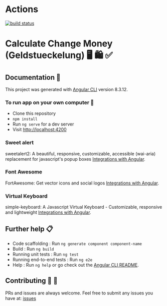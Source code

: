 # Actions 
[![build status](https://github.com/bahadorpour/calculate-change-money/workflows/Build/badge.svg)](https://github.com/bahadorpour/calculate-change-money/actions)

# Calculate Change Money (Geldstueckelung) 🖥 🛍 ✅ 

## Documentation 📖

This project was generated with [Angular CLI](https://github.com/angular/angular-cli) version 8.3.12.

### To run app on your own computer 🚀 

* Clone this repository
* `npm install`
* Run `ng serve` for a dev server
* Visit [http://localhost:4200](http://localhost:4200)

### Sweet alert

sweetalert2: A beautiful, responsive, customizable, accessible (wai-aria) replacement for javascript's popup boxes [Integrations with Angular](https://github.com/sweetalert2/ngx-sweetalert2).

### Font Awesome

FortAwesome: Get vector icons and social logos [Integrations with Angular](https://github.com/FortAwesome/angular-fontawesome).

### Virtual Keyboard

simple-keyboard: A Javascript Virtual Keyboard - Customizable, responsive and lightweight [Integrations with Angular](https://hodgef.com/simple-keyboard/).

## Further help 📋

* Code scaffolding :  Run `ng generate component component-name`
* Build : Run `ng build`
* Running unit tests : Run `ng test`
* Running end-to-end tests : Run `ng e2e`
* Help : Run `ng help` or go check out the [Angular CLI README](https://github.com/angular/angular-cli/blob/master/README.md).

## Contributing 📧 🎯

PRs and issues are always welcome. Feel free to submit any issues you have at:
[issues](https://github.com/bahadorpour/calculate-change-money/issues)
